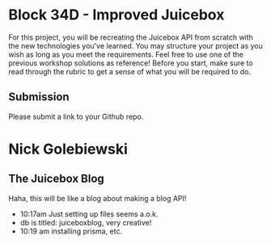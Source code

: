 # Block 34D - Improved Juicebox

For this project, you will be recreating the Juicebox API from scratch with the new technologies you've learned. You may structure your project as you wish as long as you meet the requirements. Feel free to use one of the previous workshop solutions as reference! Before you start, make sure to read through the rubric to get a sense of what you will be required to do.

## Submission

Please submit a link to your Github repo.

# Nick Golebiewski
## The Juicebox Blog ##

Haha, this will be like a blog about making a blog API!
- 10:17am Just setting up files seems a.o.k.
-   db is titled: juiceboxblog, very creative!
- 10:19 am installing prisma, etc.



